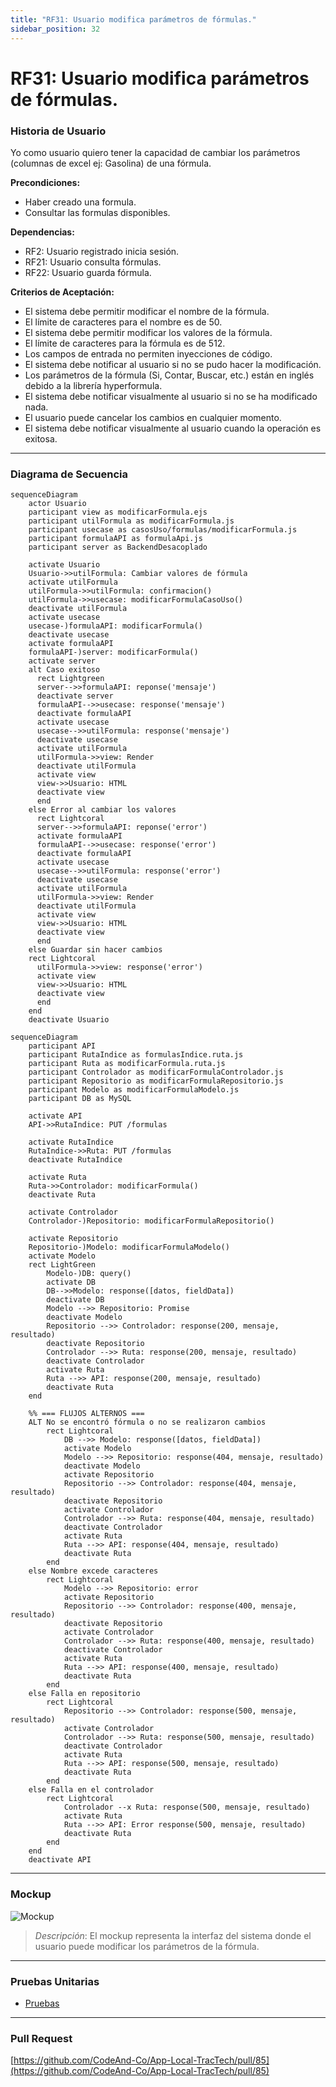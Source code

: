```yaml
---
title: "RF31: Usuario modifica parámetros de fórmulas."  
sidebar_position: 32
---
```


# RF31: Usuario modifica parámetros de fórmulas.

### Historia de Usuario

Yo como usuario quiero tener la capacidad de cambiar los parámetros (columnas de excel ej: Gasolina) de una fórmula.

  **Precondiciones:**
  - Haber creado una formula.
  - Consultar las formulas disponibles.

  **Dependencias:**
  - RF2: Usuario registrado inicia sesión.
  - RF21: Usuario consulta fórmulas.
  - RF22: Usuario guarda fórmula.

  **Criterios de Aceptación:**
  - El sistema debe permitir modificar el nombre de la fórmula.
  - El límite de caracteres para el nombre es de 50.
  - El sistema debe permitir modificar los valores de la fórmula.
  - El límite de caracteres para la fórmula es de 512.
  - Los campos de entrada no permiten inyecciones de código.
  - El sistema debe notificar al usuario si no se pudo hacer la modificación.
  - Los parámetros de la fórmula (Si, Contar, Buscar, etc.) están en inglés debido a la librería hyperformula.
  - El sistema debe notificar visualmente al usuario si no se ha modificado nada.
  - El usuario puede cancelar los cambios en cualquier momento.
  - El sistema debe notificar visualmente al usuario cuando la operación es exitosa.

---

### Diagrama de Secuencia

``` mermaid
sequenceDiagram
    actor Usuario
    participant view as modificarFormula.ejs
    participant utilFormula as modificarFormula.js
    participant usecase as casosUso/formulas/modificarFormula.js
    participant formulaAPI as formulaApi.js
    participant server as BackendDesacoplado

    activate Usuario
    Usuario->>utilFormula: Cambiar valores de fórmula
    activate utilFormula
    utilFormula->>utilFormula: confirmacion()
    utilFormula->>usecase: modificarFormulaCasoUso()
    deactivate utilFormula
    activate usecase
    usecase-)formulaAPI: modificarFormula()
    deactivate usecase
    activate formulaAPI
    formulaAPI-)server: modificarFormula()
    activate server
    alt Caso exitoso
      rect Lightgreen
      server-->>formulaAPI: reponse('mensaje')
      deactivate server
      formulaAPI-->>usecase: response('mensaje')
      deactivate formulaAPI
      activate usecase
      usecase-->>utilFormula: response('mensaje')
      deactivate usecase
      activate utilFormula
      utilFormula->>view: Render
      deactivate utilFormula
      activate view
      view->>Usuario: HTML
      deactivate view
      end
    else Error al cambiar los valores
      rect Lightcoral
      server-->>formulaAPI: reponse('error')
      activate formulaAPI
      formulaAPI-->>usecase: response('error')
      deactivate formulaAPI
      activate usecase
      usecase-->>utilFormula: response('error')
      deactivate usecase
      activate utilFormula
      utilFormula->>view: Render
      deactivate utilFormula
      activate view
      view->>Usuario: HTML
      deactivate view
      end
    else Guardar sin hacer cambios
    rect Lightcoral
      utilFormula->>view: response('error')
      activate view
      view->>Usuario: HTML
      deactivate view
      end
    end
    deactivate Usuario
```

```mermaid
sequenceDiagram
    participant API
    participant RutaIndice as formulasIndice.ruta.js
    participant Ruta as modificarFormula.ruta.js
    participant Controlador as modificarFormulaControlador.js
    participant Repositorio as modificarFormulaRepositorio.js
    participant Modelo as modificarFormulaModelo.js
    participant DB as MySQL

    activate API
    API->>RutaIndice: PUT /formulas

    activate RutaIndice
    RutaIndice->>Ruta: PUT /formulas
    deactivate RutaIndice

    activate Ruta
    Ruta->>Controlador: modificarFormula()
    deactivate Ruta

    activate Controlador
    Controlador-)Repositorio: modificarFormulaRepositorio()

    activate Repositorio
    Repositorio-)Modelo: modificarFormulaModelo()
    activate Modelo
    rect LightGreen
        Modelo-)DB: query()
        activate DB
        DB-->>Modelo: response([datos, fieldData])
        deactivate DB
        Modelo -->> Repositorio: Promise
        deactivate Modelo
        Repositorio -->> Controlador: response(200, mensaje, resultado)
        deactivate Repositorio
        Controlador -->> Ruta: response(200, mensaje, resultado)
        deactivate Controlador
        activate Ruta
        Ruta -->> API: response(200, mensaje, resultado)
        deactivate Ruta
    end

    %% === FLUJOS ALTERNOS ===
    ALT No se encontró fórmula o no se realizaron cambios
        rect Lightcoral
            DB -->> Modelo: response([datos, fieldData])
            activate Modelo
            Modelo -->> Repositorio: response(404, mensaje, resultado)
            deactivate Modelo
            activate Repositorio
            Repositorio -->> Controlador: response(404, mensaje, resultado)
            deactivate Repositorio
            activate Controlador
            Controlador -->> Ruta: response(404, mensaje, resultado)
            deactivate Controlador
            activate Ruta
            Ruta -->> API: response(404, mensaje, resultado)
            deactivate Ruta
        end
    else Nombre excede caracteres
        rect Lightcoral
            Modelo -->> Repositorio: error
            activate Repositorio
            Repositorio -->> Controlador: response(400, mensaje, resultado)
            deactivate Repositorio
            activate Controlador
            Controlador -->> Ruta: response(400, mensaje, resultado)
            deactivate Controlador
            activate Ruta
            Ruta -->> API: response(400, mensaje, resultado)
            deactivate Ruta
        end
    else Falla en repositorio
        rect Lightcoral
            Repositorio -->> Controlador: response(500, mensaje, resultado)
            activate Controlador
            Controlador -->> Ruta: response(500, mensaje, resultado)
            deactivate Controlador
            activate Ruta
            Ruta -->> API: response(500, mensaje, resultado)
            deactivate Ruta
        end
    else Falla en el controlador
        rect Lightcoral
            Controlador --x Ruta: response(500, mensaje, resultado)
            activate Ruta
            Ruta -->> API: Error response(500, mensaje, resultado)
            deactivate Ruta
        end
    end
    deactivate API
```

---

### Mockup

![Mockup](./mockups/modificarFormula.png)

> *Descripción*: El mockup representa la interfaz del sistema donde el usuario puede modificar los parámetros de la fórmula. 

---

### Pruebas Unitarias 
  - [Pruebas](https://docs.google.com/spreadsheets/d/1W-JW32dTsfI22-Yl5LydMhiu-oXHH_xo3hWvK6FHeLw/edit?gid=1967921723#gid=1967921723)

---

### Pull Request
[https://github.com/CodeAnd-Co/App-Local-TracTech/pull/85](https://github.com/CodeAnd-Co/App-Local-TracTech/pull/85)